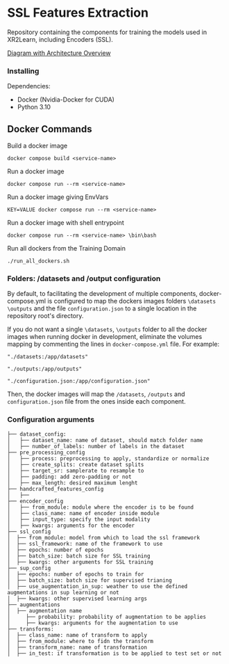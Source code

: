 # SSL Features Extraction

Repository containing the components for training the models used in XR2Learn, including Encoders (SSL).


[Diagram with Architecture Overview](https://drive.google.com/file/d/1k3yLi9Y8tasFMJFNxIwKY-nRJzPdKPLw/view?usp=sharing)

### Installing 

Dependencies:
- Docker (Nvidia-Docker for CUDA)
- Python 3.10


## Docker Commands
Build a docker image

`docker compose build <service-name>`

Run a docker image

`docker compose run --rm <service-name>`

Run a docker image giving EnvVars

`KEY=VALUE docker compose run --rm <service-name>`

Run a docker image with shell entrypoint

`docker compose run --rm <service-name> \bin\bash`

Run all dockers from the Training Domain

`./run_all_dockers.sh`

### Folders: /datasets and /output configuration
By default, to facilitating the development of multiple components, docker-compose.yml is configured to map the dockers images folders 
`\datasets` `\outputs` and the file `configuration.json` to a single location in the repository root's directory. 

If you do not want a single `\datasets`, `\outputs` folder to all the docker images when running docker in development, 
eliminate the volumes mapping by commenting the lines in `docker-compose.yml` file. For example:

`"./datasets:/app/datasets"`

`"./outputs:/app/outputs"`

`"./configuration.json:/app/configuration.json"`

Then, the docker images will map the `/datasets`, `/outputs` and `configuration.json` file from the ones inside each component. 

### Configuration arguments
```
├── dataset_config: 
│   ├── dataset_name: name of dataset, should match folder name
│   ├── number_of_labels: number of labels in the dataset
├── pre_processing_config
│   ├── process: preprocessing to apply, standardize or normalize
│   ├── create_splits: create dataset splits
│   ├── target_sr: samplerate to resample to
│   ├── padding: add zero-padding or not
│   ├── max_length: desired maximum lenght
├── handcrafted_features_config
│   ├──
├── encoder_config
│   ├── from_module: module where the encoder is to be found
│   ├── class_name: name of encoder inside module
│   ├── input_type: specify the input modality
│   ├── kwargs: arguments for the encoder
├── ssl_config
│  ├── from_module: model from which to load the ssl framework
│  ├── ssl_framework: name of the framework to use
│  ├── epochs: number of epochs
│  ├── batch_size: batch size for SSL training
│  ├── kwargs: other arguments for SSL training
├── sup_config
│  ├── epochs: number of epochs to train for
│  ├── batch_size: batch size for supervised trianing
│  ├── use_augmentation_in_sup: weather to use the defined augmentations in sup learning or not
│  ├── kwargs: other supervised learning args
├── augmentations
│  ├── augmentation name
│     ├── probability: probability of augmentation to be applies
│     ├── kwargs: arguments for the augmentation to use
├── transforms:
│  ├── class_name: name of transform to apply
│  ├── from_module: where to fidn the transform
│  ├── transform_name: name of transformation
│  ├── in_test: if transformation is to be applied to test set or not   
```